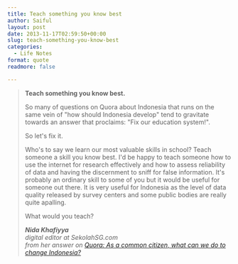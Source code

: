 ```yaml
---
title: Teach something you know best
author: Saiful
layout: post
date: 2013-11-17T02:59:50+00:00
slug: teach-something-you-know-best
categories:
  - Life Notes
format: quote
readmore: false

---
```

> **Teach something you know best.**
>
> So many of questions on Quora about Indonesia that runs on the same vein of "how should Indonesia develop" tend to gravitate towards an answer that proclaims: "Fix our education system!".
>
> So let's fix it.
>
> Who's to say we learn our most valuable skills in school? Teach someone a skill you know best. I'd be happy to teach someone how to use the internet for research effectively and how to assess reliability of data and having the discernment to sniff for false information. It's probably an ordinary skill to some of you but it would be useful for someone out there. It is very useful for Indonesia as the level of data quality released by survey centers and some public bodies are really quite apalling.
>
> What would you teach?
>
> <cite><strong>Nida Khafiyya</strong><br /> digital editor at SekolahSG.com<br /> from her answer on <a href="http://www.quora.com/Indonesia/As-a-common-citizen-what-can-we-do-to-change-Indonesia/answer/Nida-Khafiyya">Quora: As a common citizen, what can we do to change Indonesia?</a></cite>
